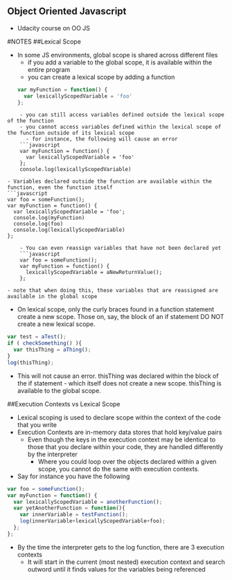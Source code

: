 ## Object Oriented Javascript
  - Udacity course on OO JS

#NOTES
##Lexical Scope
  - In some JS environments, global scope is shared across different files
    - if you add a variable to the global scope, it is available within the entire program
    - you can create a lexical scope by adding a function
    ```javascript
    var myFunction = function() {
      var lexicallyScopedVariable = 'foo'
    };
```
    - you can still access variables defined outside the lexical scope of the function
    - you cannot access variables defined within the lexical scope of the function outside of its lexical scope
      - for instance, the following will cause an error
    ```javascript
    var myFunction = function() {
      var lexicallyScopedVariable = 'foo'
    };
    console.log(lexicallyScopedVariable)
```
    - Variables declared outside the function are available within the function, even the function itself
    ```javascript
    var foo = someFunction();
    var myFunction = function() {
      var lexicallyScopedVariable = 'foo';
      console.log(myFunction)
      console.log(foo)
      console.log(lexicallyScopedVariable)
    };
```
    - You can even reassign variables that have not been declared yet
    ```javascript
    var foo = someFunction();
    var myFunction = function() {
      lexicallyScopedVariable = aNewReturnValue();
    };
```
    - note that when doing this, these variables that are reassigned are available in the global scope

  - On lexical scope, only the curly braces found in a function statement create a new scope. Those on, say, the block of an if statement DO NOT create a new lexical scope.
  ```javascript
  var test = aTest();
  if ( checkSomething() ){
    var thisThing = aThing();
  }
log(thisThing);
```
  - This will not cause an error. thisThing was declared within the block of the if statement - which itself does not create a new scope. thisThing is available to the global scope.

##Execution Contexts vs Lexical Scope
  - Lexical scoping is used to declare scope within the context of the code that you write
  - Execution Contexts are in-memory data stores that hold key/value pairs
    - Even though the keys in the execution context may be identical to those that you declare within your code, they are handled differently by the interpreter
      - Where you could loop over the objects declared within a given scope, you cannot do the same with execution contexts.
  - Say for instance you have the following

  ```javascript
  var foo = someFunction();
  var myFunction = function() {
    var lexicallyScopedVariable = anotherFunction();
    var yetAnotherFunction = function(){
      var innerVariable = testFunction();
      log(innerVariable+lexicallyScopedVariable+foo);
    };
  };
```
  - By the time the interpreter gets to the log function, there are 3 execution contexts
    - It will start in the current (most nested) execution context and search outword until it finds values for the variables being referenced
